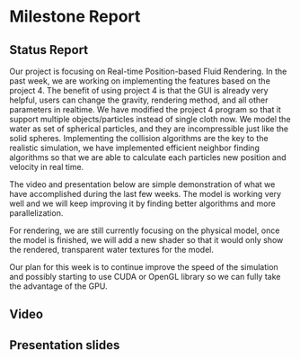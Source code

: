 # Milestone Report

## Status Report
Our project is focusing on Real-time Position-based Fluid Rendering. In the past week, we are working on implementing the features based on the project 4. The benefit of using project 4 is that the GUI is already very helpful, users can change the gravity, rendering method, and all other parameters in realtime.
We have modified the project 4 program so that it support multiple objects/particles instead of single cloth now. We model the water as set of spherical particles, and they are incompressible just like the solid spheres. Implementing the collision algorithms are the key to the realistic simulation, we have implemented efficient neighbor finding algorithms so that we are able to calculate each particles new position and velocity in real time.

The video and presentation below are simple demonstration of what we have accomplished during the last few weeks. The model is working very well and we will keep improving it by finding better algorithms and more parallelization.

For rendering, we are still currently focusing on the physical model, once the model is finished, we will add a new shader so that it would only show the rendered, transparent water textures for the model.

Our plan for this week is to continue improve the speed of the simulation and possibly starting to use CUDA or OpenGL library so we can fully take the advantage of the GPU.

## Video

## Presentation slides
